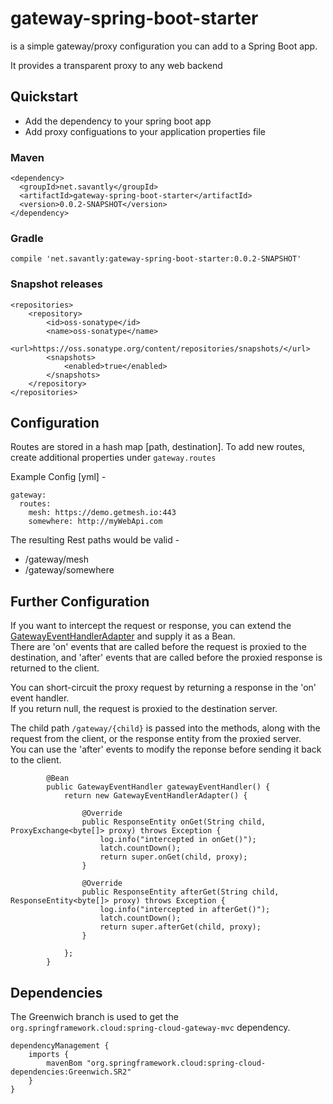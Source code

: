 # gateway-spring-boot-starter
is a simple gateway/proxy configuration you can add to a Spring Boot app.  

It provides a transparent proxy to any web backend

## Quickstart  
- Add the dependency to your spring boot app
- Add proxy configuations to your application properties file

### Maven 
```
<dependency>
  <groupId>net.savantly</groupId>
  <artifactId>gateway-spring-boot-starter</artifactId>
  <version>0.0.2-SNAPSHOT</version>
</dependency>
```

### Gradle
`compile 'net.savantly:gateway-spring-boot-starter:0.0.2-SNAPSHOT'`

### Snapshot releases  
```
<repositories>
    <repository>
        <id>oss-sonatype</id>
        <name>oss-sonatype</name>
        <url>https://oss.sonatype.org/content/repositories/snapshots/</url>
        <snapshots>
            <enabled>true</enabled>
        </snapshots>
    </repository>
</repositories>
```


## Configuration
Routes are stored in a hash map [path, destination]. To add new routes, create additional properties under `gateway.routes`  

Example Config [yml] -  

```
gateway:
  routes:
    mesh: https://demo.getmesh.io:443
    somewhere: http://myWebApi.com
```

The resulting Rest paths would be valid -  
- /gateway/mesh
- /gateway/somewhere  

## Further Configuration
If you want to intercept the request or response, you can extend the [GatewayEventHandlerAdapter](./src/main/java/net/savantly/gateway/autoconfigure/GatewayEventHandlerAdapter.java) and supply it as a Bean.  
There are 'on' events that are called before the request is proxied to the destination, and 'after' events that are called before the proxied response is returned to the client.  

You can short-circuit the proxy request by returning a response in the 'on' event handler.  
If you return null, the request is proxied to the destination server.  

The child path `/gateway/{child}` is passed into the methods, along with the request from the client, or the response entity from the proxied server.  
You can use the 'after' events to modify the reponse before sending it back to the client.  

```
		@Bean
		public GatewayEventHandler gatewayEventHandler() {
			return new GatewayEventHandlerAdapter() {
				
				@Override
				public ResponseEntity onGet(String child, ProxyExchange<byte[]> proxy) throws Exception {
					log.info("intercepted in onGet()");
					latch.countDown();
					return super.onGet(child, proxy);
				}
				
				@Override
				public ResponseEntity afterGet(String child, ResponseEntity<byte[]> proxy) throws Exception {
					log.info("intercepted in afterGet()");
					latch.countDown();
					return super.afterGet(child, proxy);
				}
				
			};
		}
```

## Dependencies  

The Greenwich branch is used to get the `org.springframework.cloud:spring-cloud-gateway-mvc` dependency.

```
dependencyManagement {
    imports {
        mavenBom "org.springframework.cloud:spring-cloud-dependencies:Greenwich.SR2"
    }
}
```

